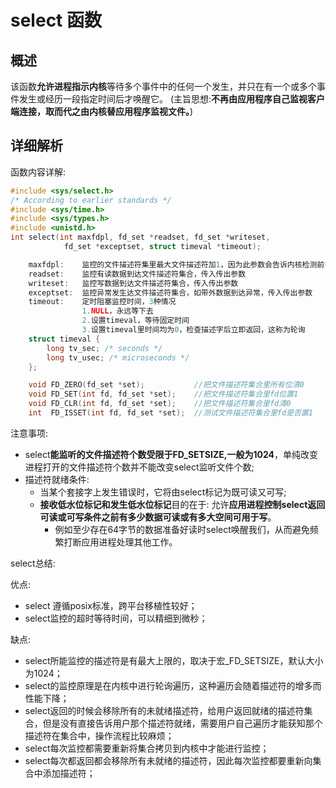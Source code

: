 # select 函数

## 概述

该函数**允许进程指示内核**等待多个事件中的任何一个发生，并只在有一个或多个事件发生或经历一段指定时间后才唤醒它。
(主旨思想:**不再由应用程序自己监视客户端连接，取而代之由内核替应用程序监视文件。**)

## 详细解析

函数内容详解:

```c++
#include <sys/select.h>
/* According to earlier standards */
#include <sys/time.h>
#include <sys/types.h>
#include <unistd.h>
int select(int maxfdpl, fd_set *readset, fd_set *writeset,
			fd_set *exceptset, struct timeval *timeout);

	maxfdpl: 	监控的文件描述符集里最大文件描述符加1，因为此参数会告诉内核检测前多少个文件描述符的状态
	readset: 	监控有读数据到达文件描述符集合，传入传出参数
	writeset: 	监控写数据到达文件描述符集合，传入传出参数
	exceptset: 	监控异常发生达文件描述符集合，如带外数据到达异常，传入传出参数
	timeout: 	定时阻塞监控时间，3种情况
				1.NULL，永远等下去
				2.设置timeval，等待固定时间
				3.设置timeval里时间均为0，检查描述字后立即返回，这称为轮询
	struct timeval {
		long tv_sec; /* seconds */
		long tv_usec; /* microseconds */
	};

    void FD_ZERO(fd_set *set); 			 //把文件描述符集合里所有位清0
    void FD_SET(int fd, fd_set *set); 	 //把文件描述符集合里fd位置1
	void FD_CLR(int fd, fd_set *set); 	 //把文件描述符集合里fd清0
	int  FD_ISSET(int fd, fd_set *set);  //测试文件描述符集合里fd是否置1

```

注意事项:

* select**能监听的文件描述符个数受限于FD_SETSIZE,一般为1024**，单纯改变进程打开的文件描述符个数并不能改变select监听文件个数;
* 描述符就绪条件:
    * 当某个套接字上发生错误时，它将由select标记为既可读又可写;
    * **接收低水位标记和发生低水位标记**目的在于: 允许**应用进程控制select返回可读或可写条件之前有多少数据可读或有多大空间可用于写**。
        * 例如至少存在64字节的数据准备好读时select唤醒我们，从而避免频繁打断应用进程处理其他工作。


select总结: 

优点: 
* select 遵循posix标准，跨平台移植性较好；
* select监控的超时等待时间，可以精细到微秒；

缺点: 
* select所能监控的描述符是有最大上限的，取决于宏_FD_SETSIZE，默认大小为1024；
* select的监控原理是在内核中进行轮询遍历，这种遍历会随着描述符的增多而性能下降；
* select返回的时候会移除所有的未就绪描述符，给用户返回就绪的描述符集合，但是没有直接告诉用户那个描述符就绪，需要用户自己遍历才能获知那个描述符在集合中，操作流程比较麻烦；
* select每次监控都需要重新将集合拷贝到内核中才能进行监控；
* select每次都返回都会移除所有未就绪的描述符，因此每次监控都要重新向集合中添加描述符；

